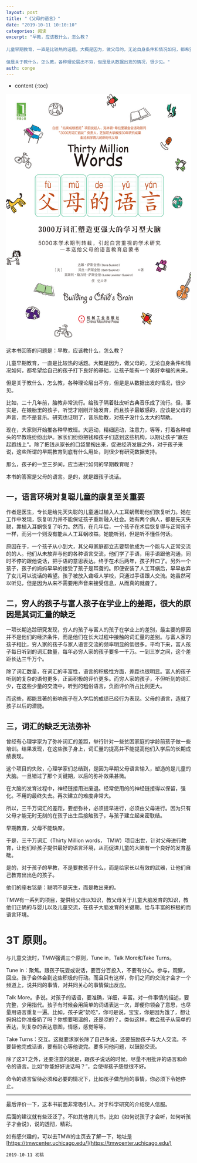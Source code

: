 ```yaml
---
layout: post
title: "《父母的语言》"
date: "2019-10-11 10:10:10"
categories: 阅读
excerpt: "早教，应该教什么，怎么教？

儿童早期教育，一直是比较热的话题。大概是因为，做父母的，无论自身条件和情况如何，都希望给自己的孩子打下良好的基础，让孩子能有一个美好幸福的未来。

但是关于教什么，怎么教，各种理论层出不穷，但是是从数据出发的情况，很少见。"
auth: conge
---
```

* content
{:toc}

![ ](/assets/images/阅读/118382-6e0d543fffe6edc1.png)

这本书回答的问题是：早教，应该教什么，怎么教？

儿童早期教育，一直是比较热的话题。大概是因为，做父母的，无论自身条件和情况如何，都希望给自己的孩子打下良好的基础，让孩子能有一个美好幸福的未来。

但是关于教什么，怎么教，各种理论层出不穷，但是是从数据出发的情况，很少见。

比如，二十几年前，胎教非常流行。给孩子隔着肚皮听古典音乐成了流行。但，事实是，在娘胎里的孩子，听觉才刚刚开始发育，而且孩子最敏感的，应该是父母的声音，而不是音乐。研究也证明了，音乐胎教，对孩子没什么太大的帮助。

现在，大家则开始推各种早教班。大运动，精细运动，注意力，等等，打着各种噱头的早教班纷纷出炉。家长们纷纷把钱和孩子们送到这些机构，以期让孩子”赢在起跑线上“。除了把钱从家长的口袋里掏出来，促进经济发展之外，对于孩子来说，这些所谓的早期教育到底有什么用处，则很少有研究数据支持。

那么，孩子的一至三岁间，应当进行如何的早期教育呢？

本书的答案是父母的语言。是的，就是跟孩子说话。

## 一，语言环境对复聪儿童的康复至关重要

作者是医生，专长是给先天失聪的儿童通过植入人工耳蜗帮助他们恢复听力。她在工作中发现，恢复听力并不能保证孩子重新融入社会。她有两个病人，都是先天失聪，靠植入耳蜗恢复了听力。然而，在几年后，一个孩子在术后恢复得与正常孩子一样，而另一个则没有能从人工耳蜗收益。她能听到，但是听不懂任何话。

原因在于，一个孩子从小到大，其父母家庭都立志要帮他成为一个能与人正常交流的的人。他们从未放弃与他的各种语言交流，他们学了手语，用手语跟他沟通，同时不停的跟他说话，把手语的意思表达。终于在术后两年，孩子开口了。另外一个孩子，孩子的妈妈早早的接受了孩子是耳聋的。即便安装了人工耳蜗后，早早放弃了女儿可以说话的希望。孩子被放入聋哑人学校，只通过手语跟人交流。她虽然可以听见，但是因为从来不需要用声音来接受信息，从而真的就聋了。

## 二，穷人的孩子与富人孩子在学业上的差距，很大的原因是其词汇量的缺乏

一项长期追踪研究发现，穷人的孩子与富人的孩子在学业上的差别，最主要的原因并不是他们的经济条件，而是他们在长大过程中接触的词汇量的差别。与富人家的孩子相比，穷人家的孩子与家人语言交流的频率明显的低很多。平均下来，富人孩子每日听到的词汇数量，每年必穷人家的孩子要多一千万。一到三岁之间，这个差距长达三千万个。

除了词汇数量，在词汇的丰富性，语言的积极性方面，差距也很明显。富人的孩子听到的复杂的语句更多，正面积极的评价更多。而穷人家的孩子，不但听到的词汇少，在这些少量的交流中，听到的粗俗语言，负面评价所占比例更大。

而这些，都能显著的影响孩子在入学后的成绩已经行为表现。父母的语言，造就了孩子以后的潜能。

## 三，词汇的缺乏无法弥补

曾经有心理学家为了弥补词汇的差距，举行针对一些贫困家庭的学龄前孩子做一些培训。结果发现，在这些孩子身上，词汇量的提高并不能提高他们入学后的长期成绩表现。

这个项目的失败，心理学家们总结到，是因为早期父母语言输入，塑造的是儿童的大脑。一旦错过了那个关键期，以后的弥补效果甚微。

在大脑的发育过程中，神经链接用进废退。经常使用的的神经链接得以保留，强化。不用的最终失去。再次建立的难度非常大。

所以，三千万词汇的差距，要想弥补，必须提早进行，必须由父母进行。因为只有父母才能无时无刻的在孩子出生后接触孩子，与孩子建立起亲密联结。

早期教育，父母不能缺席。

于是，三千万词汇（Thirty Million words， TMW）项目出世，针对父母进行教育，让他们给孩子提供最好的语言环境，从而促进儿童的大脑有一个良好的发育基础。

是的，对于孩子的早教，不是要教孩子什么，而是给家长以有效的武器，让他们自己教育出出色的孩子。

他们的座右铭是：聪明不是天生，而是教出来的。

TMW有一系列的项目，提供给父母以知识，教父母关于儿童大脑发育的知识，教他们正确的与婴儿以及儿童交流，在孩子大脑发育的关键期，给与丰富的积极的而语言环境。

# 3T 原则。

与儿童交流时，TMW强调三个原则，Tune in，Talk More和Take Turns。

Tune in：聚焦。跟孩子玩耍或说话，要百分百投入，不要有分心。参与，观察，回应。孩子会体会到这些积极的行动。而且只有这样，你们之间的交流才会才一个频道上，说共同的事情，对共同关心的事情做出反应。

Talk More。多说。对孩子的话语，要准确，详细，丰富。对一件事情的描述，要完整，少用指代。孩子有时候会用简单的词语表达一次，即便你领会了意思，也尽量用语言重复一遍。比如，孩子说”奶吃“，你可是说，宝宝，你是因为饿了，想让妈妈给你准备奶了吗？你想要喝温的，还是凉的？。类似这样，教会孩子从简单的表达，到复杂的表达意图，情感，感觉等等。

Take Turns：交互。这就要求家长除了自己多说，还要鼓励孩子与大人交流。不要替他完成话语，要有耐心等他说完。要多问他问题，以鼓励交流。

除了这3T之外，还要注意的就是，跟孩子说话的时候，尽量不用批评的语言和命令的语言。比如“你能好好说话吗？”，会使得孩子感觉很不好。

命令的语言留待必须和必要的情况下，比如孩子做危险的事情，你必须下令她停止。

-----

最后评价一下，这本书前面非常吸引人。对于科学研究的介绍使人信服。

后面的建议就有些泛泛了。不如其他育儿书，比如《如何说孩子才会听，如何听孩子才会说》，说的透彻，精彩。

如有感兴趣的，可以去TMW的主页去了解一下，地址是[https://tmwcenter.uchicago.edu/](https://tmwcenter.uchicago.edu/)


```
2019-10-11 初稿
```

